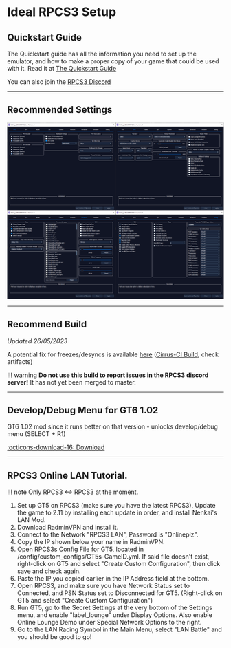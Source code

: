 # Ideal RPCS3 Setup

## Quickstart Guide

The Quickstart guide has all the information you need to set up the emulator, and how to make a proper copy of your game that could be used with it.
Read it at [The Quickstart Guide](https://rpcs3.net/quickstart)

You can also join the [RPCS3 Discord](https://discord.com/invite/Af7H9yp)

---

## Recommended Settings

![aa](../../images/rpcs3_settings.png)

---

## Recommend Build

*Updated 26/05/2023*

A potential fix for freezes/desyncs is available [here](https://github.com/RPCS3/rpcs3/pull/13917) ([Cirrus-CI Build](https://cirrus-ci.com/task/5723344243261440), check artifacts)

!!! warning
    **Do not use this build to report issues in the RPCS3 discord server!** It has not yet been merged to master.

---

## Develop/Debug Menu for GT6 1.02

GT6 1.02 mod since it runs better on that version - unlocks develop/debug menu (SELECT + R1)

[:octicons-download-16: Download](GT6_1.02_Develop.zip)

---

## RPCS3 Online LAN Tutorial.

!!! note
    Only RPCS3 <-> RPCS3 at the moment.

1. Set up GT5 on RPCS3 (make sure you have the latest RPCS3), Update the game to 2.11 by installing each update in order, and install Nenkai's LAN Mod.
2. Download RadminVPN and install it.
3. Connect to the Network "RPCS3 LAN", Password is "Onlineplz".
4. Copy the IP shown below your name in RadminVPN.
5. Open RPCS3s Config File for GT5, located in /config/custom_configs/GT5s-GameID.yml. If said file doesn't exist, right-click on GT5 and select "Create Custom Configuration", then click save and check again.
6. Paste the IP you copied earlier in the IP Address field at the bottom.
7. Open RPCS3, and make sure you have Network Status set to Connected, and PSN Status set to Disconnected for GT5. (Right-click on GT5 and select "Create Custom Configuration")
8. Run GT5, go to the Secret Settings at the very bottom of the Settings menu, and enable "label_lounge" under Display Options. Also enable Online Lounge Demo under Special Network Options to the right.
9. Go to the LAN Racing Symbol in the Main Menu, select "LAN Battle" and you should be good to go!

